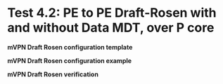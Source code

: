 # Test 4.2: PE to PE Draft-Rosen with and without Data MDT, over P core

**mVPN Draft Rosen configuration template**

**mVPN Draft Rosen configuration example**

**mVPN Draft Rosen verification**

